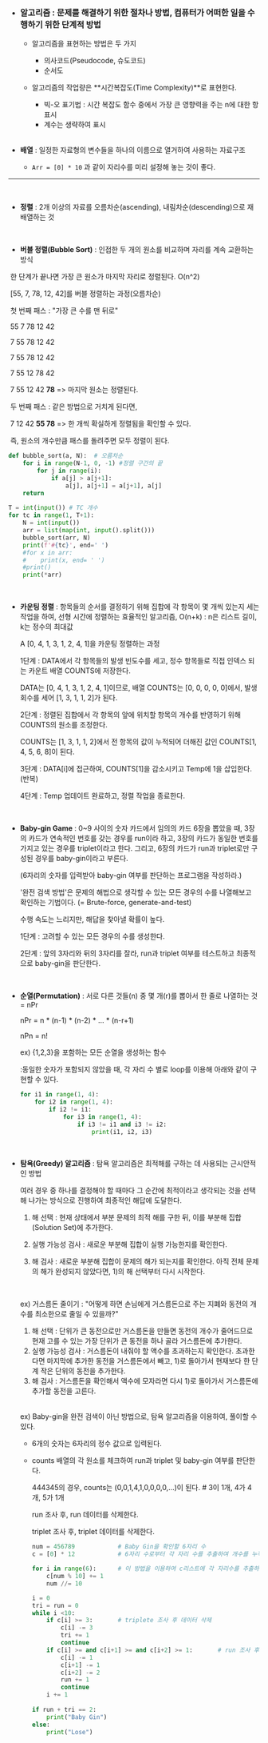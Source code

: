 - ### 알고리즘 : **문제를 해결하기 위한 절차나 방법**, 컴퓨터가 어떠한 일을 수행하기 위한 단계적 방법

  - 알고리즘을 표현하는 방법은 두 가지
    - 의사코드(Pseudocode, 슈도코드)
    - 순서도

  - 알고리즘의 작업량은 **시간복잡도(Time Complexity)**로 표현한다.

    - 빅-오 표기법 : 시간 복잡도 함수 중에서 가장 큰 영향력을 주는 n에 대한 항 표시
    - 계수는 생략하여 표시

    <br>

- **배열** : 일정한 자료형의 변수들을 하나의 이름으로 열거하여 사용하는 자료구조

  - `Arr = [0] * 10` 과 같이 자리수를 미리 설정해 놓는 것이 좋다.

---

<br>

- **정렬** : 2개 이상의 자료를 오름차순(ascending), 내림차순(descending)으로 재배열하는 것

<br>

- **버블 정렬(Bubble Sort)** : 인접한 두 개의 원소를 비교하며 자리를 계속 교환하는 방식

​		한 단계가 끝나면 가장 큰 원소가 마지막 자리로 정렬된다. O(n^2)

​		[55, 7, 78, 12, 42]를 버블 정렬하는 과정(오름차순)

​		첫 번째 패스 : "가장 큰 수를 맨 뒤로"

​			55 7 78 12 42

​			7  55 78 12 42

​			7  55 78 12 42

​			7  55 12 78 42

​			7  55 12 42 **78**  => 마지막 원소는 정렬된다.

​		두 번째 패스 : 같은 방법으로 거치게 된다면,

​			7  12 42 **55 78**  => 한 개씩 확실하게 정렬됨을 확인할 수 있다.

​		 즉, 원소의 개수만큼 패스를 돌려주면 모두 정렬이 된다.

```python
def bubble_sort(a, N):	# 오름차순
	for i in range(N-1, 0, -1) #정렬 구간의 끝
        for j in range(i):
            if a[j] > a[j+1]:
                a[j], a[j+1] = a[j+1], a[j]
    return
                
T = int(input()) # TC 개수
for tc in range(1, T+1):
    N = int(input())
    arr = list(map(int, input().split()))
    bubble_sort(arr, N)
    print(f'#{tc}', end=' ')
    #for x in arr:
    #    print(x, end= ' ')
    #print()
    print(*arr)
```

<br>

- **카운팅 정렬** : 항목들의 순서를 결정하기 위해 집합에 각 항목이 몇 개씩 있는지 세는 작업을 하여, 선형 시간에 정렬하는 효율적인 알고리즘, O(n+k) : n은 리스트 길이, k는 정수의 최대값

  A [0, 4, 1, 3, 1, 2, 4, 1]을 카운팅 정렬하는 과정

  1단계 : DATA에서 각 항목들의 발생 빈도수를 세고, 정수 항목들로 직접 인덱스 되는 카운트 배열 COUNTS에 저장한다.

  DATA는 [0, 4, 1, 3, 1, 2, 4, 1]이므로, 배열 COUNTS는 [0, 0, 0, 0, 0]에서, 발생회수를 세어 [1, 3, 1, 1, 2]가 된다.

  2단계 : 정렬된 집합에서 각 항목의 앞에 위치할 항목의 개수를 반영하기 위해 COUNTS의 원소를 조정한다.

  COUNTS는 [1, 3, 1, 1, 2]에서 전 항목의 값이 누적되어 더해진 값인 COUNTS[1, 4, 5, 6, 8]이 된다.

  3단계 : DATA[i]에 접근하여, COUNTS[1]을 감소시키고 Temp에 1을 삽입한다. (반복)

  4단계 : Temp 업데이트 완료하고, 정렬 작업을 종료한다.

<br>

- **Baby-gin Game** : 0~9 사이의 숫자 카드에서 임의의 카드 6장을 뽑았을 때, 3장의 카드가 연속적인 번호를 갖는 경우를 run이라 하고, 3장의 카드가 동일한 번호를 가지고 있는 경우를 triplet이라고 한다. 그리고, 6장의 카드가 run과 triplet로만 구성된 경우를 baby-gin이라고 부른다.

  (6자리의 숫자를 입력받아 baby-gin 여부를 판단하는 프로그램을 작성하라.)

  '완전 검색 방법'은 문제의 해법으로 생각할 수 있는 모든 경우의 수를 나열해보고 확인하는 기법이다. (= Brute-force, generate-and-test)

  수행 속도는 느리지만, 해답을 찾아낼 확률이 높다.

  1단계 : 고려할 수 있는 모든 경우의 수를 생성한다.

  2단계 : 앞의 3자리와 뒤의 3자리를 잘라, run과 triplet 여부를 테스트하고 최종적으로 baby-gin을 판단한다.

<br>

- **순열(Permutation)** : 서로 다른 것들(n) 중 몇 개(r)를 뽑아서 한 줄로 나열하는 것 = nPr

  nPr = n * (n-1) * (n-2) * ... * (n-r+1)

  nPn =  n!

  ex) {1,2,3}을 포함하는 모든 순열을 생성하는 함수

  :동일한 숫자가 포함되지 않았을 때, 각 자리 수 별로 loop를 이용해 아래와 같이 구현할 수 있다.

  ```python
  for i1 in range(1, 4):
      for i2 in range(1, 4):
          if i2 != i1:
              for i3 in range(1, 4):
                  if i3 != i1 and i3 != i2:
                      print(i1, i2, i3)
  ```

<br>

- **탐욕(Greedy) 알고리즘** : 탐욕 알고리즘은 최적해를 구하는 데 사용되는 근시안적인 방법

  여러 경우 중 하나를 결정해야 할 때마다 그 순간에 최적이라고 생각되는 것을 선택해 나가는 방식으로 진행하여 최종적인 해답에 도달한다.

  1) 해 선택 : 현재 상태에서 부분 문제의 최적 해를 구한 뒤, 이를 부분해 집합(Solution Set)에 추가한다.

  2) 실행 가능성 검사 : 새로운 부분해 집합이 실행 가능한지를 확인한다. 
  3)  해 검사 : 새로운 부분해 집합이 문제의 해가 되는지를 확인한다. 아직 전체 문제의 해가 완성되지 않았다면, 1)의 해 선택부터 다시 시작한다.

  <br>

  ex) 거스름돈 줄이기 : "어떻게 하면 손님에게 거스름돈으로 주는 지폐와 동전의 개수를 최소한으로 줄일 수 있을까?"

  1) 해 선택 : 단위가 큰 동전으로만 거스름돈을 만들면 동전의 개수가 줄어드므로 현재 고를 수 있는 가장 단위가 큰 동전을 하나 골라 거스름돈에 추가한다.
  2) 실행 가능성 검사 : 거스름돈이 내줘야 할 액수를 초과하는지 확인한다. 초과한다면 마지막에 추가한 동전을 거스름돈에서 빼고, 1)로 돌아가서 현재보다 한 단계 작은 단위의 동전을 추가한다.
  3) 해 검사 : 거스름돈을 확인해서 액수에 모자라면 다시 1)로 돌아가서 거스름돈에 추가할 동전을 고른다.

  <br>

  ex) Baby-gin을 완전 검색이 아닌 방법으로, 탐욕 알고리즘을 이용하여, 풀이할 수 있다.

  - 6개의 숫자는 6자리의 정수 값으로 입력된다.

  - counts 배열의 각 원소를 체크하여 run과 triplet 및 baby-gin 여부를 판단한다.

    444345의 경우, counts는 (0,0,1,4,1,0,0,0,0,...)이 된다. # 3이 1개, 4가 4개, 5가 1개

    run 조사 후, run 데이터를 삭제한다.

    triplet 조사 후, triplet 데이터를 삭제한다.

    ```python
    num = 456789			# Baby Gin을 확인할 6자리 수
    c = [0] * 12 			# 6자리 수로부터 각 자리 수를 추출하여 개수를 누적할 리스트
    
    for i in range(6):		# 이 방법을 이용하여 c리스트에 각 자리수를 추출하여 추가한다.
        c[num % 10] += 1
        num //= 10
    ```

    ```python
    i = 0
    tri = run = 0
    while i <10:
        if c[i] >= 3:		# triplete 조사 후 데이터 삭제
            c[i] -= 3
            tri += 1
            continue
        if c[i] >= and c[i+1] >= and c[i+2] >= 1:		# run 조사 후 데이터 삭제
            c[i] -= 1
            c[i+1] -= 1
            c[i+2] -= 2
            run += 1
            continue
        i += 1
        
    if run + tri == 2:
        print("Baby Gin")
    else:
        print("Lose")
    ```
